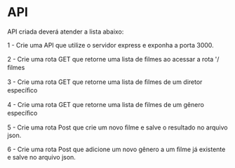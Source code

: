 # API

API criada deverá atender a lista abaixo:

1 - Crie uma API que utilize o servidor express e exponha a porta 3000. 

2 - Crie uma rota GET que retorne uma lista de ﬁlmes ao acessar a rota '/ﬁlmes 

3 - Crie uma rota GET que retorne uma lista de ﬁlmes de um diretor especíﬁco 

4 - Crie uma rota GET que retorne uma lista de ﬁlmes de um gênero especíﬁco 

5 - Crie uma rota Post que crie um novo ﬁlme e salve o resultado no arquivo json. 

6 - Crie uma rota Post que adicione um novo gênero a um ﬁlme já existente e salve no arquivo json.
